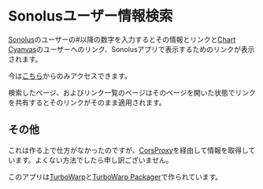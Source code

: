 # Sonolusユーザー情報検索
[Sonolus](https://sonolus.com)のユーザーの#以降の数字を入力するとその情報とリンクと[Chart Cyanvas](https://cc.sevenc7c.com)のユーザーへのリンク、Sonolusアプリで表示するためのリンクが表示されます。

今は[こちら](https://sonolus-user-search.pages.dev/)からのみアクセスできます。

検索したページ、およびリンク一覧のページはそのページを開いた状態でリンクを共有するとそのリンクがそのまま適用されます。

## その他
これは作る上で仕方がなかったのですが、[CorsProxy](https://corsproxy.io)を経由して情報を取得しています。よくない方法でしたら申し訳ございません。

このアプリは[TurboWarp](https://turbowarp.org)と[TurboWarp Packager](https://packager.turbowarp.org)で作られています。
